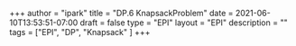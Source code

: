 +++
author = "ipark"
title = "DP.6 KnapsackProblem"
date =  2021-06-10T13:53:51-07:00
draft =  false
type = "EPI"
layout = "EPI"
description = ""
tags = ["EPI", "DP", "Knapsack"
]
+++
<script src="https://gist.github.com/ipark-CS/c281dae20be46697f9515d2b7d2b0298.js"></script>
